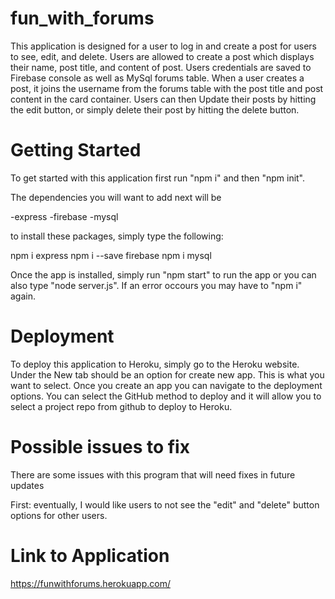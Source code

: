 # fun_with_forums
This application is designed for a user to log in and create a post for users to see, edit, and delete. Users are allowed to create a post which displays their name, post title, and content of post. Users credentials are saved to Firebase console as well as MySql forums table. When a user creates a post, it joins the username from the forums table with the post title and post content in the card container. Users can then Update their posts by hitting the edit button, or simply delete their post by hitting the delete button.

# Getting Started
To get started with this application first run "npm i" and then "npm init".

The dependencies you will want to add next will be

-express
-firebase
-mysql

to install these packages, simply type the following:

npm i express
npm i --save firebase
npm i mysql

Once the app is installed, simply run "npm start" to run the app or you can also type "node server.js". If an error occours you may have to "npm i" again.

# Deployment
To deploy this application to Heroku, simply go to the Heroku website. Under the New tab should be an option for create new app. This is what you want to select. Once you create an app you can navigate to the deployment options. You can select the GitHub method to deploy and it will allow you to select a project repo from github to deploy to Heroku.

# Possible issues to fix
There are some issues with this program that will need fixes in future updates

First: eventually, I would like users to not see the "edit" and "delete" button options for other users.

# Link to Application
https://funwithforums.herokuapp.com/
